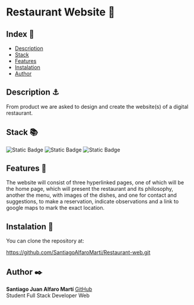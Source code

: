 # Restaurant Website :sushi:


## Index 📂

- [Description](#Description)
- [Stack](#Stack)
- [Features](#Features)
- [Instalation](#Instalation)
- [Author](#Author)

## Description ⚓

From product we are asked to design and create the website(s) of a digital restaurant. 

## Stack 📚

![Static Badge](https://img.shields.io/badge/HTML5-orange?style=flat-square)
![Static Badge](https://img.shields.io/badge/CSS3-blue?style=flat-square)
![Static Badge](https://img.shields.io/badge/Bootstrap-purple?style=flat-square)

## Features 👾

The website will consist of three hyperlinked pages, one of which will be the home page, which will present the restaurant and its philosophy, another the menu, with images of the dishes, and one for contact and suggestions, to make a reservation, indicate observations and a link to google maps to mark the exact location.

## Instalation 💾

You can clone the repository at:

https://github.com/SantiagoAlfaroMarti/Restaurant-web.git

## Author ✒️

**Santiago Juan Alfaro Martí** [GitHub](https://github.com/SantiagoAlfaroMarti)
<br>
Student Full Stack Developer Web